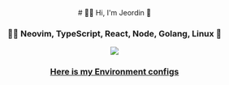 <!--
**Jeordman/Jeordman** is a ✨ _special_ ✨ repository because its `README.md` (this file) appears on your GitHub profile.

Here are some ideas to get you started:

- 🔭 I’m currently working on ...
- 🌱 I’m currently learning ...
- 👯 I’m looking to collaborate on ...
- 🤔 I’m looking for help with ...
- 💬 Ask me about ...
- 📫 How to reach me: ...
- 😄 Pronouns: ...
- ⚡ Fun fact: ...
-->
<div style="text-align: center;" markdown="1">
# 🌲🦾 Hi, I'm Jeordin 🧘

### 👨‍💻 Neovim, TypeScript, React, Node, Golang, Linux  💖

![](https://media.giphy.com/media/UPfwlZTVCBZPIO5Bwp/giphy.gif)
### [Here is my Environment configs](https://github.com/Jeordman/env-config)
</div>
